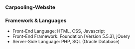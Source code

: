 ### Carpooling-Website

### Framework & Languages
* Front-End Language: HTML, CSS, Javascript
* Front-End Framework: Foundation [Version 5.5.3], jQuery
* Server-Side Language: PHP, SQL (Oracle Database)
